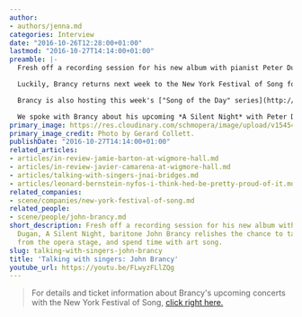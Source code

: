 ```yaml
---
author:
- authors/jenna.md
categories: Interview
date: "2016-10-26T12:28:00+01:00"
lastmod: "2016-10-27T14:14:00+01:00"
preamble: |-
  Fresh off a recording session for his new album with pianist Peter Dugan, [*A Silent Night*](http://www.johnbrancy.com/asilentnight), baritone John Brancy relishes the chance to take a break from the opera stage, and spend time with art song.

  Luckily, Brancy returns next week to the New York Festival of Song for [*Rodgers, Rodgers & Guettel: A Century of American Musical Theater*](http://nyfos.org/Rodgers.html)  November 1 and 3 at the Kaufman Music Center's Merkin Concert Hall. Brancy will perform with Tony Award-nominated singers Lauren Worsham and Mary Testa, tenor Hal Cazalet, and pianists Steven Blier and Michael Barrett, singing the music of Richard Rodgers (*Oklahoma!*, *The King and I*), his daughter Mary Rodgers (*One Upon A Mattress*), and his grandson Adam Guettel (*A Light in the Piazza*).

  Brancy is also hosting this week's ["Song of the Day" series](http://blog.nyfos.org/category/song-of-the-day) on the NYFOS blog, where his picks include [Poulenc's "Priez pour paix"](http://blog.nyfos.org/3324-2) and [Rodgers and Hammerstein's "Soliloquy"](http://blog.nyfos.org/rodgers-hammerstein-soliloquy-carousel) from *Carousel*

  We spoke with Brancy about his upcoming *A Silent Night* with Peter Dugan, why he loves his work with the New York Festival of Song, and how he keeps healthy enough to make it all happen.
primary_image: https://res.cloudinary.com/schmopera/image/upload/v1545409169/media/webhook-uploads/1477573670318/2016-10-27---John-Brancy.jpg.jpg
primary_image_credit: Photo by Gerard Collett.
publishDate: "2016-10-27T14:14:00+01:00"
related_articles:
- articles/in-review-jamie-barton-at-wigmore-hall.md
- articles/in-review-javier-camarena-at-wigmore-hall.md
- articles/talking-with-singers-jnai-bridges.md
- articles/leonard-bernstein-nyfos-i-think-hed-be-pretty-proud-of-it.md
related_companies:
- scene/companies/new-york-festival-of-song.md
related_people:
- scene/people/john-brancy.md
short_description: Fresh off a recording session for his new album with pianist Peter
  Dugan, A Silent Night, baritone John Brancy relishes the chance to take a break
  from the opera stage, and spend time with art song.
slug: talking-with-singers-john-brancy
title: 'Talking with singers: John Brancy'
youtube_url: https://youtu.be/FLwyzFLlZQg
---
```


>For details and ticket information about Brancy's upcoming concerts with the New York Festival of Song, [click right here.](http://nyfos.org/Rodgers.html)
